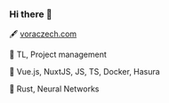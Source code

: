 ### Hi there 👋

🖋️ [voraczech.com](https://voraczech.com)

🤝 TL, Project management

🔭 Vue.js, NuxtJS, JS, TS, Docker, Hasura

🌱 Rust, Neural Networks

<!--
**voraczech/voraczech** is a ✨ _special_ ✨ repository because its `README.md` (this file) appears on your GitHub profile.

Here are some ideas to get you started:

- 🔭 I’m currently working on ...
- 🌱 I’m currently learning ...
- 👯 I’m looking to collaborate on ...
- 🤔 I’m looking for help with ...
- 💬 Ask me about ...
- 📫 How to reach me: ...
- 😄 Pronouns: ...
- ⚡ Fun fact: ...
-->
